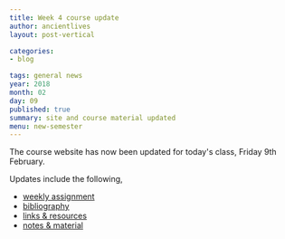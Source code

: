 ```yaml
---
title: Week 4 course update
author: ancientlives
layout: post-vertical

categories:
- blog

tags: general news
year: 2018
month: 02
day: 09
published: true
summary: site and course material updated
menu: new-semester
---
```


The course website has now been updated for today's class, Friday 9th February.

Updates include the following,

* [weekly assignment](/weekly_assignment)
* [bibliography](/bibliography)
* [links & resources](/links)
* [notes & material](/notes)
